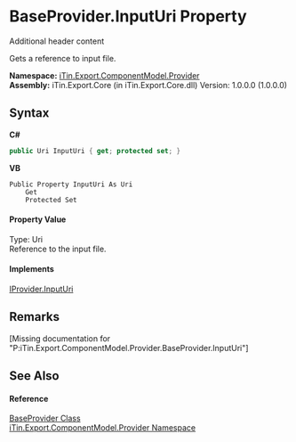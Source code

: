 # BaseProvider.InputUri Property 
Additional header content 

Gets a reference to input file.

**Namespace:**&nbsp;<a href="N_iTin_Export_ComponentModel_Provider">iTin.Export.ComponentModel.Provider</a><br />**Assembly:**&nbsp;iTin.Export.Core (in iTin.Export.Core.dll) Version: 1.0.0.0 (1.0.0.0)

## Syntax

**C#**<br />
``` C#
public Uri InputUri { get; protected set; }
```

**VB**<br />
``` VB
Public Property InputUri As Uri
	Get
	Protected Set
```


#### Property Value
Type: Uri<br />Reference to the input file.

#### Implements
<a href="P_iTin_Export_ComponentModel_Provider_IProvider_InputUri">IProvider.InputUri</a><br />

## Remarks
\[Missing <remarks> documentation for "P:iTin.Export.ComponentModel.Provider.BaseProvider.InputUri"\]

## See Also


#### Reference
<a href="T_iTin_Export_ComponentModel_Provider_BaseProvider">BaseProvider Class</a><br /><a href="N_iTin_Export_ComponentModel_Provider">iTin.Export.ComponentModel.Provider Namespace</a><br />